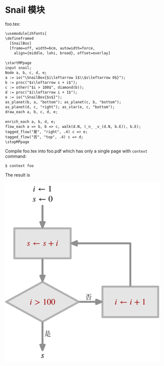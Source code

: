 # Snail 模块

foo.tex:

```
\usemodule[zhfonts]
\defineframed
  [SnailBox]
  [frame=off, width=6cm, autowidth=force,
    align={middle, lohi, broad}, offset=overlay]

\startMPpage
input snail;
Node a, b, c, d, e;
a := io("\SnailBox{$i\leftarrow 1$\\$s\leftarrow 0$}");
b := proc("$s\leftarrow s + i$");
c := other("$i > 100$", diamond(b));
d := proc("$i\leftarrow i + 1$");
e := io("\SnailBox{$s$}");
as_planet(b, a, "bottom"); as_planet(c, b, "bottom");
as_planet(d, c, "right"); as_star(e, c, "bottom");
draw_each a, b, c, d, e;

enrich_each a, b, d, e;
flow_each a => b, b => c, walk(d.N, (_n_ _v_(d.N, b.E)), b.E);
tagged_flow("是", "right", .4) c => e;
tagged_flow("否", "top", .4) c => d;
\stopMPpage
```

Compile foo.tex into foo.pdf which has only a single page with `context` command:

```console
$ context foo
```

The result is

![](foo.svg)
